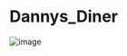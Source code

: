 # Dannys_Diner
![image](https://github.com/Bhavana-parupalli/Dannys_Diner/assets/97061048/0fb6b0fc-a12a-4258-9ee3-6316005e6edf)
